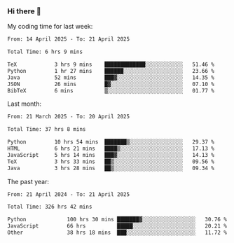 ### Hi there 👋

My coding time for last week:

<!--START_SECTION:week-->

```txt
From: 14 April 2025 - To: 21 April 2025

Total Time: 6 hrs 9 mins

TeX            3 hrs 9 mins    █████████████░░░░░░░░░░░░   51.46 %
Python         1 hr 27 mins    ██████░░░░░░░░░░░░░░░░░░░   23.66 %
Java           52 mins         ███▓░░░░░░░░░░░░░░░░░░░░░   14.35 %
JSON           26 mins         █▓░░░░░░░░░░░░░░░░░░░░░░░   07.10 %
BibTeX         6 mins          ▒░░░░░░░░░░░░░░░░░░░░░░░░   01.77 %
```

<!--END_SECTION:week-->

Last month:

<!--START_SECTION:month-->

```txt
From: 21 March 2025 - To: 20 April 2025

Total Time: 37 hrs 8 mins

Python         10 hrs 54 mins  ███████▒░░░░░░░░░░░░░░░░░   29.37 %
HTML           6 hrs 21 mins   ████▒░░░░░░░░░░░░░░░░░░░░   17.13 %
JavaScript     5 hrs 14 mins   ███▓░░░░░░░░░░░░░░░░░░░░░   14.13 %
TeX            3 hrs 33 mins   ██▒░░░░░░░░░░░░░░░░░░░░░░   09.56 %
Java           3 hrs 28 mins   ██▒░░░░░░░░░░░░░░░░░░░░░░   09.34 %
```

<!--END_SECTION:month-->

The past year:

<!--START_SECTION:year-->

```txt
From: 21 April 2024 - To: 21 April 2025

Total Time: 326 hrs 42 mins

Python             100 hrs 30 mins ███████▓░░░░░░░░░░░░░░░░░   30.76 %
JavaScript         66 hrs          █████░░░░░░░░░░░░░░░░░░░░   20.21 %
Other              38 hrs 18 mins  ███░░░░░░░░░░░░░░░░░░░░░░   11.72 %
```

<!--END_SECTION:year-->
